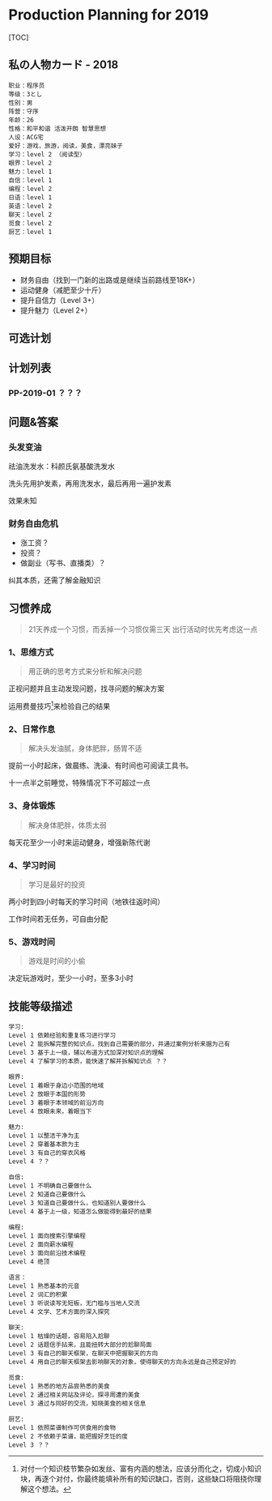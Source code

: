 # Production Planning for 2019

[TOC]

## 私の人物カード - 2018

```
职业：程序员
等级：3とし
性别：男
阵营：守序
年龄：26
性格：和平和谐 活泼开朗 智慧思想
人设：ACG宅
爱好：游戏，旅游，阅读，美食，漂亮妹子
学习：level 2 （阅读型）
眼界：level 2
魅力：level 1
自信：level 1
编程：level 2
日语：level 1
英语：level 2
聊天：level 2
觅食：level 2
厨艺：level 1
```

## 预期目标

- 财务自由（找到一门新的出路或是继续当前路线至18K+）
- 运动健身（减肥至少十斤）
- 提升自信力（Level 3+）
- 提升魅力（Level 2+）

## 可选计划


## 计划列表

### PP-2019-01 ？？？

## 问题&答案

### 头发变油

祛油洗发水：科颜氏氨基酸洗发水

洗头先用护发素，再用洗发水，最后再用一遍护发素 

效果未知

### 财务自由危机

- 涨工资？
- 投资？
- 做副业（写书、直播类）？

纠其本质，还需了解金融知识


## 习惯养成
> 21天养成一个习惯，而丢掉一个习惯仅需三天
> 出行活动时优先考虑这一点

### 1、思维方式
> 用正确的思考方式来分析和解决问题

正视问题并且主动发现问题，找寻问题的解决方案

运用费曼技巧[^1]来检验自己的结果


### 2、日常作息
> 解决头发油腻，身体肥胖，肠胃不适

提前一小时起床，做晨练、洗澡、有时间也可阅读工具书。

十一点半之前睡觉，特殊情况下不可超过一点

### 3、身体锻炼
> 解决身体肥胖，体质太弱

每天花至少一小时来运动健身，增强新陈代谢

### 4、学习时间
> 学习是最好的投资

两小时到四小时每天的学习时间（地铁往返时间）

工作时间若无任务，可自由分配

### 5、游戏时间
> 游戏是时间的小偷

决定玩游戏时，至少一小时，至多3小时

## 技能等级描述

```
学习:
Level 1 依赖经验和重复练习进行学习
Level 2 能拆解完整的知识点，找到自己需要的部分，并通过案例分析来据为己有 
Level 3 基于上一级，辅以布道方式加深对知识点的理解 
Level 4 了解学习的本质，能快速了解并拆解知识点 ？？ 
```

```
眼界:
Level 1 着眼于身边小范围的地域
Level 2 放眼于本国的形势
Level 3 着眼于本领域的前沿方向
Level 4 放眼未来，着眼当下
```

```
魅力:
Level 1 以整洁干净为主
Level 2 穿着基本款为主
Level 3 有自己的穿衣风格
Level 4 ？？
```

```
自信:
Level 1 不明确自己要做什么
Level 2 知道自己要做什么
Level 3 知道自己要做什么，也知道别人要做什么
Level 4 基于上一级，知道怎么做能得到最好的结果
```

```
编程:
Level 1 面向搜索引擎编程
Level 2 面向薪水编程
Level 3 面向前沿技术编程
Level 4 绝顶
```

```
语言：
Level 1 熟悉基本的元音
Level 2 词汇的积累
Level 3 听说读写无短板，无门槛与当地人交流
Level 4 文学、艺术方面的深入探究
```

```
聊天:
Level 1 枯燥的话题，容易陷入尬聊
Level 2 话题信手拈来，且能扭转大部分的尬聊局面
Level 3 有自己的聊天框架，在聊天中把握聊天的方向
Level 4 用自己的聊天框架去影响聊天的对象，使得聊天的方向永远是自己预定好的
```

```
觅食:
Level 1 熟悉的地方品尝熟悉的美食
Level 2 通过相关网站及评论，探寻周遭的美食
Level 3 通过与同好的交流，知晓美食的相关信息
```

```
厨艺:
Level 1 依照菜谱制作可供食用的食物
Level 2 不依赖于菜谱，能把握好烹饪的度
Level 3 ？？
```

[^1]: 对付一个知识枝节繁杂如发丝、富有内涵的想法，应该分而化之，切成小知识块，再逐个对付，你最终能填补所有的知识缺口，否则，这些缺口将阻挠你理解这个想法。


